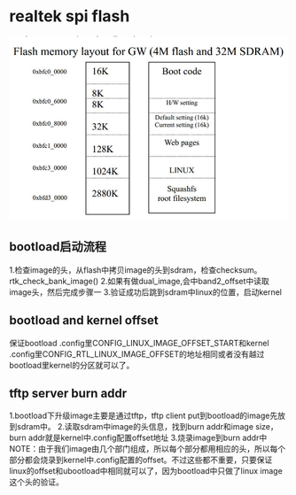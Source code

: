 

# realtek spi flash 
![flash](https://github.com/henerywang/usefultools/blob/master/realtek/flash.png?raw=true)

## bootload启动流程
1.检查image的头，从flash中拷贝image的头到sdram，检查checksum。rtk_check_bank_image()
2.如果有做dual_image,会中band2_offset中读取image头，然后完成步骤一
3.验证成功后跳到sdram中linux的位置，启动kernel




## bootload and kernel offset 
保证bootload .config里CONFIG_LINUX_IMAGE_OFFSET_START和kernel .config里CONFIG_RTL_LINUX_IMAGE_OFFSET的地址相同或者没有越过bootload里kernel的分区就可以了。

## tftp server burn addr
1.bootload下升级image主要是通过tftp，tftp client put到bootload的image先放到sdram中。
2.读取sdram中image的头信息，找到burn addr和image size，burn addr就是kernel中.config配置offset地址
3.烧录image到burn addr中
NOTE：由于我们image由几个部门组成，所以每个部分都用相应的头，所以每个部分都会烧录到kernel中.config配置的offset。不过这些都不重要，只要保证linux的offset和ubootload中相同就可以了，因为bootload中只做了linux image这个头的验证。


